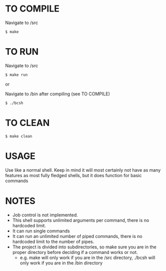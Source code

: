 # TO COMPILE
	
Navigate to /src

```$ make```

# TO RUN
	
Navigate to /src

```$ make run```

or 	

Navigate to /bin after compiling (see TO COMPILE)

```$ ./bcsh```

# TO CLEAN
	
```$ make clean```

# USAGE

Use like a normal shell. Keep in mind it will most certainly not have as many features as most fully fledged shells, but it does function for basic commands

# NOTES

- Job control is not implemented.
- This shell supports unlimited arguments per command, there is no hardcoded limit.
- It can run single commands
- It can run an unlimited number of piped commands, there is no hardcoded limit to the number of pipes.
- The project is divided into subdirectories, so make sure you are in the proper directory before deciding if a command works or not.
	- e.g. make will only work if you are in the /src directory, ./bcsh will only work if you are in the /bin directory
